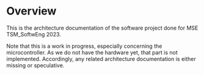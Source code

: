# Overview

This is the architecture documentation of the software project done for MSE TSM_SoftwEng 2023.

Note that this is a work in progress, especially concerning the microcontroller.
As we do not have the hardware yet, that part is not implemented.
Accordingly, any related architecture documentation is either missing or speculative.
